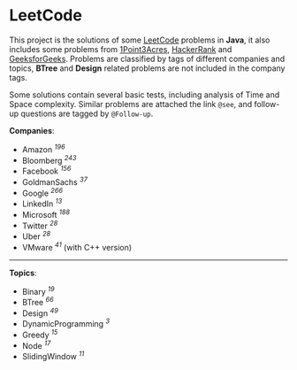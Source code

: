# LeetCode

This project is the solutions of some [LeetCode](https://leetcode.com) problems in **Java**, it also includes some problems from [1Point3Acres](https://www.1point3acres.com/bbs/forum-145-1.html), [HackerRank](https://www.hackerrank.com) and [GeeksforGeeks](https://www.geeksforgeeks.org). Problems are classified by tags of different companies and topics, **BTree** and **Design** related problems are not included in the company tags.

Some solutions contain several basic tests, including analysis of Time and Space complexity. Similar problems are attached the link `@see`, and follow-up questions are tagged by `@Follow-up`.

**Companies**:

- Amazon <sup>_196_</sup>
- Bloomberg <sup>_243_</sup>
- Facebook <sup>_156_</sup>
- GoldmanSachs <sup>_37_</sup>
- Google <sup>_266_</sup>
- LinkedIn <sup>_13_</sup>
- Microsoft <sup>_188_</sup>
- Twitter <sup>_28_</sup>
- Uber <sup>_28_</sup>
- VMware <sup>_41_</sup> (with C++ version)

---

**Topics**:

- Binary <sup>_19_</sup>
- BTree <sup>_66_</sup>
- Design <sup>_49_</sup>
- DynamicProgramming <sup>_3_</sup>
- Greedy <sup>_15_</sup>
- Node <sup>_17_</sup>
- SlidingWindow <sup>_11_</sup>
